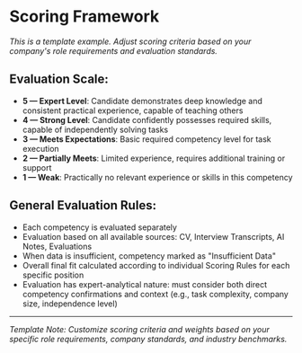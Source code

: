 # Scoring Framework

*This is a template example. Adjust scoring criteria based on your company's role requirements and evaluation standards.*

## Evaluation Scale:

- **5 — Expert Level**: Candidate demonstrates deep knowledge and consistent practical experience, capable of teaching others
- **4 — Strong Level**: Candidate confidently possesses required skills, capable of independently solving tasks
- **3 — Meets Expectations**: Basic required competency level for task execution
- **2 — Partially Meets**: Limited experience, requires additional training or support
- **1 — Weak**: Practically no relevant experience or skills in this competency

## General Evaluation Rules:

- Each competency is evaluated separately
- Evaluation based on all available sources: CV, Interview Transcripts, AI Notes, Evaluations
- When data is insufficient, competency marked as "Insufficient Data"
- Overall final fit calculated according to individual Scoring Rules for each specific position
- Evaluation has expert-analytical nature: must consider both direct competency confirmations and context (e.g., task complexity, company size, independence level)

---

*Template Note: Customize scoring criteria and weights based on your specific role requirements, company standards, and industry benchmarks.*

